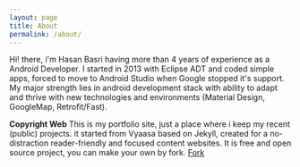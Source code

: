 ```yaml
---
layout: page
title: About
permalink: /about/
---
```


Hi! there, i'm Hasan Basri having more than 4 years of experience as a Android Developer. I started in 2013 with Eclipse ADT and coded simple apps, forced to move to Android Studio when Google stopped it's support. My major strength lies in android development stack with ability to adapt and thrive with new technologies and environments (Material Design, GoogleMap, Retrofit/Fast).
 
**Copyright Web**
This is my portfolio site, just a place where i keep my recent (public) projects.  it started from Vyaasa based on Jekyll, created for a no-distraction reader-friendly and focused content websites. It is free and open source project, you can make your own by fork.
<a class="github-button" href="https://github.com/creatorb/creatorb.github.io/fork" data-icon="octicon-repo-forked" aria-label="Fork creatorb/creatorb.github.io on GitHub">Fork</a>
<script async defer src="https://buttons.github.io/buttons.js"></script>
<!--stackedit_data:
eyJoaXN0b3J5IjpbLTY0NzAwODM5NSwxMDQzMDcxNzc3LC0xMT
I2Nzg1NzYyXX0=
-->
